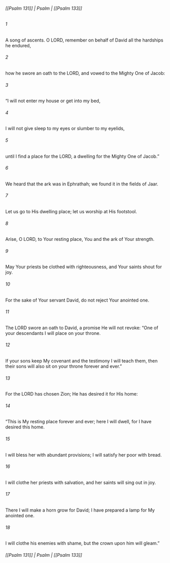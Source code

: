 ###### [[Psalm 131]] | Psalm | [[Psalm 133]]

###### 1
A song of ascents. O LORD, remember on behalf of David all the hardships he endured,
###### 2
how he swore an oath to the LORD, and vowed to the Mighty One of Jacob:
###### 3
“I will not enter my house or get into my bed,
###### 4
I will not give sleep to my eyes or slumber to my eyelids,
###### 5
until I find a place for the LORD, a dwelling for the Mighty One of Jacob.”
###### 6
We heard that the ark was in Ephrathah; we found it in the fields of Jaar.
###### 7
Let us go to His dwelling place; let us worship at His footstool.
###### 8
Arise, O LORD, to Your resting place, You and the ark of Your strength.
###### 9
May Your priests be clothed with righteousness, and Your saints shout for joy.
###### 10
For the sake of Your servant David, do not reject Your anointed one.
###### 11
The LORD swore an oath to David, a promise He will not revoke: “One of your descendants I will place on your throne.
###### 12
If your sons keep My covenant and the testimony I will teach them, then their sons will also sit on your throne forever and ever.”
###### 13
For the LORD has chosen Zion; He has desired it for His home:
###### 14
“This is My resting place forever and ever; here I will dwell, for I have desired this home.
###### 15
I will bless her with abundant provisions; I will satisfy her poor with bread.
###### 16
I will clothe her priests with salvation, and her saints will sing out in joy.
###### 17
There I will make a horn grow for David; I have prepared a lamp for My anointed one.
###### 18
I will clothe his enemies with shame, but the crown upon him will gleam.”

###### [[Psalm 131]] | Psalm | [[Psalm 133]]
